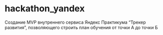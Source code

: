 # hackathon_yandex
Cоздание MVP внутреннего сервиса Яндекс Практикума “Трекер развития”, позволяющего строить план обучения от точки А до точки Б

